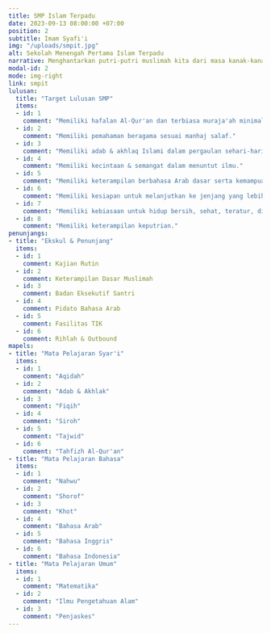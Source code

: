 ```yaml
---
title: SMP Islam Terpadu
date: 2023-09-13 08:00:00 +07:00
position: 2
subtitle: Imam Syafi'i
img: "/uploads/smpit.jpg"
alt: Sekolah Menengah Pertama Islam Terpadu
narrative: Menghantarkan putri-putri muslimah kita dari masa kanak-kanak menuju masa dewasa bukanlah pekerjaan ringan. Ada banyak adaptasi yang perlu mereka hadapi dan tentunya kita maklumi. Berangkat dari kesadaran ini, SMPIT Imam Syafi'i menyusun program kurikuler dan kokurikulernya sedemikian rupa agar dapat mengakomodasi baik kebutuhan akademis santri tingkat SMP secara umum maupun kebutuhan psikologis muslimah usia pra-remaja hingga remaja awal secara khusus.
modal-id: 2
mode: img-right
link: smpit
lulusan:
  title: "Target Lulusan SMP"
  items:
  - id: 1
    comment: "Memiliki hafalan Al-Qur'an dan terbiasa muraja'ah minimal 1 juz per hari."
  - id: 2
    comment: "Memiliki pemahaman beragama sesuai manhaj salaf."
  - id: 3
    comment: "Memiliki adab & akhlaq Islami dalam pergaulan sehari-hari."
  - id: 4
    comment: "Memiliki kecintaan & semangat dalam menuntut ilmu."
  - id: 5
    comment: "Memiliki keterampilan berbahasa Arab dasar serta kemampuan nahwu, shorof, dan khat."
  - id: 6
    comment: "Memiliki kesiapan untuk melanjutkan ke jenjang yang lebih tinggi."
  - id: 7
    comment: "Memiliki kebiasaan untuk hidup bersih, sehat, teratur, disiplin, dan mandiri."
  - id: 8
    comment: "Memiliki keterampilan keputrian."
penunjangs:
- title: "Ekskul & Penunjang"
  items:
  - id: 1
    comment: Kajian Rutin
  - id: 2
    comment: Keterampilan Dasar Muslimah
  - id: 3
    comment: Badan Eksekutif Santri
  - id: 4
    comment: Pidato Bahasa Arab
  - id: 5
    comment: Fasilitas TIK
  - id: 6
    comment: Rihlah & Outbound
mapels:
- title: "Mata Pelajaran Syar'i"
  items:
  - id: 1
    comment: "Aqidah"
  - id: 2
    comment: "Adab & Akhlak"
  - id: 3
    comment: "Fiqih"
  - id: 4
    comment: "Siroh"
  - id: 5
    comment: "Tajwid"
  - id: 6
    comment: "Tahfizh Al-Qur'an"
- title: "Mata Pelajaran Bahasa"
  items:
  - id: 1
    comment: "Nahwu"
  - id: 2
    comment: "Shorof"
  - id: 3
    comment: "Khot"
  - id: 4
    comment: "Bahasa Arab"
  - id: 5
    comment: "Bahasa Inggris"
  - id: 6
    comment: "Bahasa Indonesia"
- title: "Mata Pelajaran Umum"
  items:
  - id: 1
    comment: "Matematika"
  - id: 2
    comment: "Ilmu Pengetahuan Alam"
  - id: 3
    comment: "Penjaskes"
---
```

